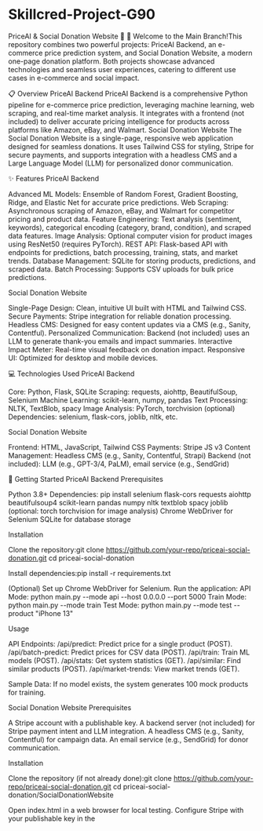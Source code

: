 # Skillcred-Project-G90
PriceAI & Social Donation Website 🌟
🚀 Welcome to the Main Branch!This repository combines two powerful projects: PriceAI Backend, an e-commerce price prediction system, and Social Donation Website, a modern one-page donation platform. Both projects showcase advanced technologies and seamless user experiences, catering to different use cases in e-commerce and social impact.

📋 Overview
PriceAI Backend
PriceAI Backend is a comprehensive Python pipeline for e-commerce price prediction, leveraging machine learning, web scraping, and real-time market analysis. It integrates with a frontend (not included) to deliver accurate pricing intelligence for products across platforms like Amazon, eBay, and Walmart.
Social Donation Website
The Social Donation Website is a single-page, responsive web application designed for seamless donations. It uses Tailwind CSS for styling, Stripe for secure payments, and supports integration with a headless CMS and a Large Language Model (LLM) for personalized donor communication.

✨ Features
PriceAI Backend

Advanced ML Models: Ensemble of Random Forest, Gradient Boosting, Ridge, and Elastic Net for accurate price predictions.
Web Scraping: Asynchronous scraping of Amazon, eBay, and Walmart for competitor pricing and product data.
Feature Engineering: Text analysis (sentiment, keywords), categorical encoding (category, brand, condition), and scraped data features.
Image Analysis: Optional computer vision for product images using ResNet50 (requires PyTorch).
REST API: Flask-based API with endpoints for predictions, batch processing, training, stats, and market trends.
Database Management: SQLite for storing products, predictions, and scraped data.
Batch Processing: Supports CSV uploads for bulk price predictions.

Social Donation Website

Single-Page Design: Clean, intuitive UI built with HTML and Tailwind CSS.
Secure Payments: Stripe integration for reliable donation processing.
Headless CMS: Designed for easy content updates via a CMS (e.g., Sanity, Contentful).
Personalized Communication: Backend (not included) uses an LLM to generate thank-you emails and impact summaries.
Interactive Impact Meter: Real-time visual feedback on donation impact.
Responsive UI: Optimized for desktop and mobile devices.


💻 Technologies Used
PriceAI Backend

Core: Python, Flask, SQLite
Scraping: requests, aiohttp, BeautifulSoup, Selenium
Machine Learning: scikit-learn, numpy, pandas
Text Processing: NLTK, TextBlob, spacy
Image Analysis: PyTorch, torchvision (optional)
Dependencies: selenium, flask-cors, joblib, nltk, etc.

Social Donation Website

Frontend: HTML, JavaScript, Tailwind CSS
Payments: Stripe JS v3
Content Management: Headless CMS (e.g., Sanity, Contentful, Strapi)
Backend (not included): LLM (e.g., GPT-3/4, PaLM), email service (e.g., SendGrid)


🚀 Getting Started
PriceAI Backend
Prerequisites

Python 3.8+
Dependencies: pip install selenium flask-cors requests aiohttp beautifulsoup4 scikit-learn pandas numpy nltk textblob spacy joblib (optional: torch torchvision for image analysis)
Chrome WebDriver for Selenium
SQLite for database storage

Installation

Clone the repository:git clone https://github.com/your-repo/priceai-social-donation.git
cd priceai-social-donation


Install dependencies:pip install -r requirements.txt


(Optional) Set up Chrome WebDriver for Selenium.
Run the application:
API Mode: python main.py --mode api --host 0.0.0.0 --port 5000
Train Mode: python main.py --mode train
Test Mode: python main.py --mode test --product "iPhone 13"



Usage

API Endpoints:
/api/predict: Predict price for a single product (POST).
/api/batch-predict: Predict prices for CSV data (POST).
/api/train: Train ML models (POST).
/api/stats: Get system statistics (GET).
/api/similar: Find similar products (POST).
/api/market-trends: View market trends (GET).


Sample Data: If no model exists, the system generates 100 mock products for training.

Social Donation Website
Prerequisites

A Stripe account with a publishable key.
A backend server (not included) for Stripe payment intent and LLM integration.
A headless CMS (e.g., Sanity, Contentful) for campaign data.
An email service (e.g., SendGrid) for donor communication.

Installation

Clone the repository (if not already done):git clone https://github.com/your-repo/priceai-social-donation.git
cd priceai-social-donation/SocialDonationWebsite


Open index.html in a web browser for local testing.
Configure Stripe with your publishable key in the <script> section.
Set up a backend server to handle Stripe webhooks and LLM/email integration.

Usage

Navigate the single-page site to select donation amounts and process payments via Stripe.
The impact meter updates dynamically to reflect contributions.
Backend (not included) handles personalized thank-you emails and impact summaries.


📄 Code Structure
PriceAI Backend

main.py: Core script with all classes (WebScraper, FeatureExtractor, PricePredictionModel, DatabaseManager, PriceAIAPI, ImageAnalyzer, DataValidator) and CLI interface.
Database: SQLite file (priceai.db) for storing data.
Model: Saved as priceai_model.pkl using joblib.

Social Donation Website

index.html: Single file containing HTML, Tailwind CSS, Stripe.js, and JavaScript for navigation, donation forms, and impact meter.
Structure:
<head>: Includes Tailwind CSS and Stripe.js CDNs, custom styles.
<body>: Two sections (homepage, donate) for single-page navigation.
<script>: Handles client-side logic and Stripe integration.




😊 Notes

PriceAI Backend: Scalable with asynchronous scraping and robust error handling. Requires significant computational resources for scraping and ML training.
Social Donation Website: Lightweight frontend with no build steps. Backend setup is required for full functionality.
Contributions: Feel free to fork, submit PRs, or report issues!
License: MIT License (update as needed).

😎 Thank You for Exploring PriceAI & Social Donation Website!
